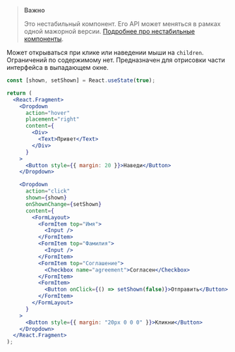 > **Важно**
>
> Это нестабильный компонент. Его API может меняться в рамках одной мажорной версии. [Подробнее про нестабильные компоненты](https://vkcom.github.io/VKUI/#/Unstable).

Может открываться при клике или наведении мыши на `children`. Ограничений по содержимому нет. Предназначен для
отрисовки части интерфейса в выпадающем окне.

```jsx { "props": { "layout": false, "iframe": true } }
const [shown, setShown] = React.useState(true);

return (
  <React.Fragment>
    <Dropdown
      action="hover"
      placement="right"
      content={
        <Div>
          <Text>Привет</Text>
        </Div>
      }
    >
      <Button style={{ margin: 20 }}>Наведи</Button>
    </Dropdown>

    <Dropdown
      action="click"
      shown={shown}
      onShownChange={setShown}
      content={
        <FormLayout>
          <FormItem top="Имя">
            <Input />
          </FormItem>
          <FormItem top="Фамилия">
            <Input />
          </FormItem>
          <FormItem top="Соглашение">
            <Checkbox name="agreement">Согласен</Checkbox>
          </FormItem>
          <FormItem>
            <Button onClick={() => setShown(false)}>Отправить</Button>
          </FormItem>
        </FormLayout>
      }
    >
      <Button style={{ margin: "20px 0 0 0" }}>Кликни</Button>
    </Dropdown>
  </React.Fragment>
);
```
